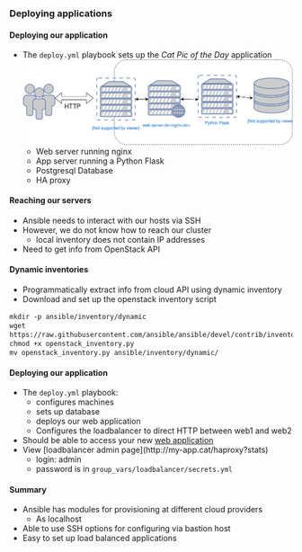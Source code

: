 ### Deploying applications


#### Deploying our application
* The `deploy.yml` playbook sets up the _Cat Pic of the Day_ application ![Basic app](img/simple-project-app.svg "cotd application") <!-- .element: class="img-right" width="50%"-->
  * Web server running nginx
  * App server running a Python Flask
  * Postgresql Database
  * HA proxy


#### Reaching our servers
* Ansible needs to interact with our hosts via SSH
* However, we do not know how to reach our cluster
  - local inventory does not contain IP addresses
* Need to get info from OpenStack API


#### Dynamic inventories
* Programmatically extract info from cloud API using dynamic inventory
* Download and set up the openstack inventory script
```
mkdir -p ansible/inventory/dynamic
wget https://raw.githubusercontent.com/ansible/ansible/devel/contrib/inventory/openstack_inventory.py
chmod +x openstack_inventory.py
mv openstack_inventory.py ansible/inventory/dynamic/
```
<!-- .element: style="font-size:10pt;"  -->


#### Deploying our application
* The<!-- .element: class="fragment" data-fragment-index="0" --> `deploy.yml` playbook:
  - configures machines 
  - sets up database
  - deploys our web application
  - Configures the loadbalancer to direct HTTP between web1 and web2
* Should be able to access your new <!-- .element: class="fragment" data-fragment-index="1" --> <a href="http://my-app.cat">web application</a> 
* <!-- .element: class="fragment" data-fragment-index="2" -->View [loadbalancer admin page](http://my-app.cat/haproxy?stats)
  - login: admin
  - password is in `group_vars/loadbalancer/secrets.yml`


#### Summary

* Ansible has modules for provisioning at different cloud providers
  - As localhost
* Able to use SSH options for configuring via bastion host
* Easy to set up load balanced applications
